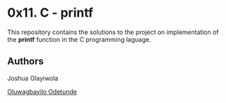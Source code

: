 # 0x11. C - printf
This repository contains the solutions to the project on
implementation of the **printf** function 
in the C programming laguage.

## Authors
Joshua Olayiwola

[Oluwagbayilo Odetunde](https://github.com/Gbayilo)

